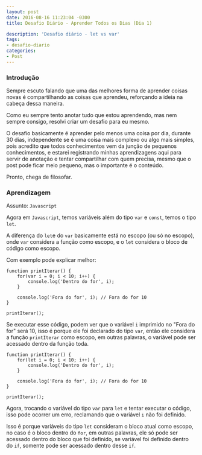 ```yaml
---
layout: post
date: 2016-08-16 11:23:04 -0300
title: Desafio Diário - Aprender Todos os Dias (Dia 1)

description: 'Desafio diário - let vs var'
tags:
- desafio-diario
categories:
- Post
---
```


### Introdução

Sempre escuto falando que uma das melhores forma de aprender coisas novas é compartilhando as coisas que aprendeu, reforçando a ideia na cabeça dessa maneira.

Como eu sempre tento anotar tudo que estou aprendendo, mas nem sempre consigo, resolvi criar um desafio para eu mesmo.

O desafio basicamente é aprender pelo menos uma coisa por dia, durante 30 dias, independente se é uma coisa mais complexo ou algo mais simples, pois acredito que todos conhecimentos vem da junção de pequenos conhecimentos, e estarei registrando minhas aprendizagens aqui para servir de anotação e tentar compartilhar com quem precisa, mesmo que o post pode ficar meio pequeno, mas o importante é o conteúdo.

Pronto, chega de filosofar.

### Aprendizagem

Assunto: `Javascript`

Agora em `Javascript`, temos variáveis além do tipo `var` e `const`, temos o tipo `let`.

A diferença do `let`e do `var` basicamente está no escopo (ou só no escopo), onde `var` considera a função como escopo, e o `let` considera o bloco de código como escopo.

Com exemplo pode explicar melhor:

```
function printIterar() {
    for(var i = 0; i < 10; i++) {
        console.log('Dentro do for', i);
    }

    console.log('Fora do for', i); // Fora do for 10
}

printIterar();
```

Se executar esse código, podem ver que o variável `i` imprimido no "Fora do for" será 10, isso é porque ele foi declarado do tipo `var`, então ele considera a função `printIterar` como escopo, em outras palavras, o variável pode ser acessado dentro da função toda.

```
function printIterar() {
    for(let i = 0; i < 10; i++) {
        console.log('Dentro do for', i);
    }

    console.log('Fora do for', i); // Fora do for 10
}

printIterar();
```

Agora, trocando o variável do tipo `var` para `let` e tentar executar o código, isso pode ocorrer um erro, reclamando que o variável `i` não foi definido.

Isso é porque variáveis do tipo `let` consideram o bloco atual como escopo, no caso é o bloco dentro do `for`, em outras palavras, ele só pode ser acessado dentro do bloco que foi definido, se variável foi definido dentro do `if`, somente pode ser acessado dentro desse `if`.